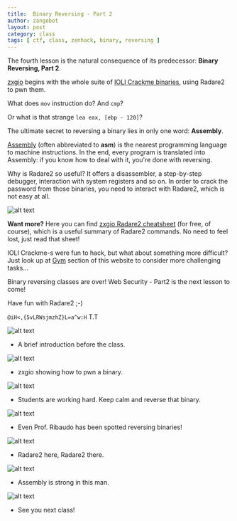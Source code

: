 ```yaml
---
title:  Binary Reversing - Part 2
author: zangobot
layout: post
category: class
tags: [ ctf, class, zenhack, binary, reversing ]
---
```


The fourth lesson is the natural consequence of its predecessor: **Binary Reversing, Part 2**.

[zxgio](https://csec.it/people/giovanni_lagorio/) begins with the whole suite of [IOLI Crackme binaries](https://github.com/Maijin/Workshop2015/tree/master/IOLI-crackme), using Radare2 to pwn them.

What does `mov` instruction do? And `cmp`? 

Or what is that strange `lea eax, [ebp - 120]`?

The ultimate secret to reversing a binary lies in only one word: **Assembly**.

[Assembly](https://en.wikipedia.org/wiki/Assembly_language) (often abbreviated to **asm**) is the nearest programming language to machine instructions.
In the end, every program is translated into Assembly: if you know how to deal with it, you're done with reversing. 

Why is Radare2 so useful? It offers a disassembler, a step-by-step debugger, interaction with system registers and so on.
In order to crack the password from those binaries, you need to interact with Radare2, which is not easy at all.

![alt text](https://www.megabeets.net/uploads/r2_learning_curve.png "Radare2 learning curve")

**Want more?** Here you can find [zxgio Radare2 cheatsheet](https://github.com/zxgio/r2-cheatsheet) (for free, of course), which is a useful summary of Radare2 commands. No need to feel lost, just read that sheet!

IOLI Crackme-s were fun to hack, but what about something more difficult? 
Just look up at [Gym](/gym/) section of this website to consider more challenging tasks...

Binary reversing classes are over! Web Security - Part2 is the next lesson to come!

Have fun with Radare2 ;-)

`@iH<,{5vLRWsjmzhZ}L=a^w:H` T.T

![alt text](/assets/blog_img/2017-12-07-reversing-part2/adv.jpg "Pre movie advertising")
* A brief introduction before the class.

![alt text](/assets/blog_img/2017-12-07-reversing-part2/zxpwn.jpg "zxgio unleashed!")
* zxgio showing how to pwn a binary.

![alt text](/assets/blog_img/2017-12-07-reversing-part2/hard_work.jpg "Working hard.")
* Students are working hard. Keep calm and reverse that binary.

![alt text](/assets/blog_img/2017-12-07-reversing-part2/ribba2.jpg "AH!")
* Even Prof. Ribaudo has been spotted reversing binaries!

![alt text](/assets/blog_img/2017-12-07-reversing-part2/glibberish.jpg "Another point of view")
* Radare2 here, Radare2 there.

![alt text](/assets/blog_img/2017-12-07-reversing-part2/zxgiopwn2.jpg "The power of Radare2!")
* Assembly is strong in this man.

![alt text](/assets/blog_img/2017-12-07-reversing-part2/thankyou.jpg "Thank you!")
* See you next class!

